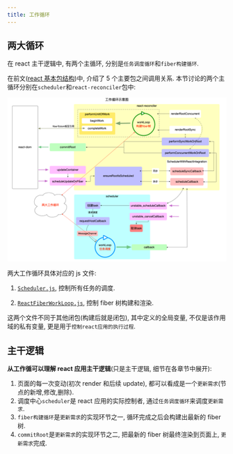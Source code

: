 ```yaml
---
title: 工作循环
---
```


## 两大循环

在 react 主干逻辑中, 有两个主循环, 分别是`任务调度循环`和`fiber构建循环`.

在前文([react 基本包结构](./pkg-structure.md))中, 介绍了 5 个主要包之间调用关系. 本节讨论的两个主循环分别在`scheduler`和`react-reconciler`包中:

![](../../snapshots/workloop.png)

两大工作循环具体对应的 js 文件:

1. [`Scheduler.js`](https://github.com/facebook/react/blob/v16.13.1/packages/scheduler/src/Scheduler.js), 控制所有任务的调度.

2. [`ReactFiberWorkLoop.js`](https://github.com/facebook/react/blob/v16.13.1/packages/react-reconciler/src/ReactFiberWorkLoop.js), 控制 fiber 树构建和渲染.

这两个文件不同于其他闭包(构建后就是闭包), 其中定义的全局变量, 不仅是该作用域的私有变量, 更是用于`控制react应用的执行过程`.

## 主干逻辑

**从工作循可以理解 react 应用主干逻辑**(只是主干逻辑, 细节在各章节中展开):

1. 页面的每一次变动(初次 render 和后续 update), 都可以看成是一个`更新需求`(节点的新增,修改,删除).
2. 调度中心`scheduler`是 react 应用的实际控制者, 通过`任务调度循环`来调度`更新需求`.
3. `fiber构建循环`是`更新需求`的实现环节之一, 循环完成之后会构建出最新的 fiber 树.
4. `commitRoot`是`更新需求`的实现环节之二, 把最新的 fiber 树最终渲染到页面上, `更新需求`完成.
